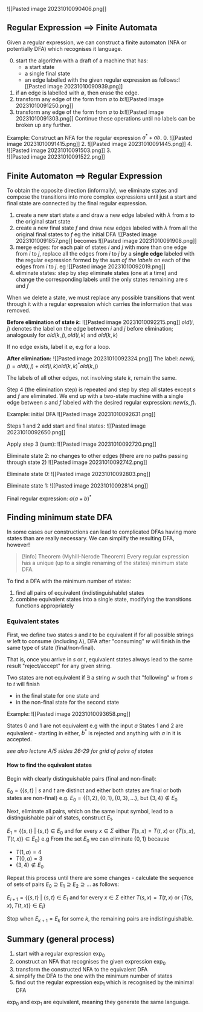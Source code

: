 ![[Pasted image 20231010090406.png]]

## Regular Expression $\implies$ Finite Automata
Given a regular expression, we can construct a finite automaton (NFA or potentially DFA) which recognises it language.

0. start the algorithm with a draft of a machine that has:
   - a start state
   - a single final state
   - an edge labelled with the given regular expression as follows:![[Pasted image 20231010090939.png]]
1. if an edge is labelled with $\emptyset$, then erase the edge.
2. transform any edge of the form from $a$ to $b$:![[Pasted image 20231010091250.png]]
3. transform any edge of the form from $a$ to $b$:![[Pasted image 20231010091303.png]]
Continue these operations until no labels can be broken up any further.

Example: Construct an NFA for the regular expression $a^\ast + ab$.
0. ![[Pasted image 20231010091415.png]]
2. ![[Pasted image 20231010091445.png]]
4. <br> ![[Pasted image 20231010091503.png]]
3. <br> ![[Pasted image 20231010091522.png]]


## Finite Automaton $\implies$ Regular Expression
To obtain the opposite direction (informally), we eliminate states and compose the transitions into more complex expressions until just a start and final state are connected by the final regular expression.

1. create a new start state $s$ and draw a new edge labeled with $\lambda$ from $s$ to the original start state
2. create a new final state $f$ and draw new edges labeled with $\lambda$ from all the original final states to $f$
eg the initial DFA
![[Pasted image 20231010091857.png]]
becomes 
![[Pasted image 20231010091908.png]]
3. merge edges: for each pair of states $i$ and $j$ with more than one edge from $i$ to $j$, replace all the edges from $i$ to $j$ by a **single edge** labeled with the regular expression formed by the *sum of the labels* on each of the edges from $i$ to $j$.
eg
![[Pasted image 20231010092019.png]]
4. eliminate states: step by step eliminate states (one at a time) and change the corresponding labels until the only states remaining are $s$ and $f$

When we delete a state, we must replace any possible transitions that went through it with a regular expression which carries the information that was removed.

**Before elimination of state $k$:**
![[Pasted image 20231010092215.png]]
$old(i, j)$ denotes the label on the edge between $i$ and $j$ before elimination; analogously for $old(k, j), old(i, k)$ and $old(k, k)$

If no edge exists, label it $\emptyset$, e.g for a loop.

**After elimination:**
![[Pasted image 20231010092324.png]]
The label: $new(i, j) = old(i, j) + old(i, k)old(k, k)^{\ast}old(k, j)$

The labels of all other edges, not involving state $k$, remain the same.

Step 4 (the elimination step) is repeated and step by step all states except $s$ and $f$ are eliminated. We end up with a two-state machine with a single edge between $s$ and $f$ labeled with the desired regular expression: $new(s, f)$.

Example: initial DFA
![[Pasted image 20231010092631.png]]

Steps 1 and 2 add start and final states:
![[Pasted image 20231010092650.png]]

Apply step 3 (sum):
![[Pasted image 20231010092720.png]]

Eliminate state 2: no changes to other edges (there are no paths passing through state 2)
![[Pasted image 20231010092742.png]]

Eliminate state 0:
![[Pasted image 20231010092803.png]]

Eliminate state 1:
![[Pasted image 20231010092814.png]]

Final regular expression: $a(a + b)^\ast$


## Finding minimum state DFA
In some cases our constructions can lead to complicated DFAs having more states than are really necessary. We can simplify the resulting DFA, however!

> [!info] Theorem (Myhill-Nerode Theorem)
> Every regular expression has a unique (up to a single renaming of the states) minimum state DFA.

To find a DFA with the minimum number of states:
1. find all pairs of equivalent (indistinguishable) states
2. combine equivalent states into a single state, modifying the transitions functions appropriately

### Equivalent states
First, we define two states $s$ and $t$ to be equivalent if for all possible strings $w$ left to consume (including $\lambda$), DFA after "consuming" $w$ will finish in the same type of state (final/non-final).

That is, once you arrive in $s$ or $t$, equivalent states always lead to the same result "reject/accept" for any given string.

Two states are not equivalent if $\exists$ a string $w$ such that "following" $w$ from $s$ to $t$ will finish
- in the final state for one state and
- in the non-final state for the second state

Example:
![[Pasted image 20231010093658.png]]

States 0 and 1 are not equivalent e.g with the input $a$
States 1 and 2 are equivalent - starting in either, $b^\ast$ is rejected and anything with $a$ in it is accepted.

*see also lecture A/5 slides 26-29 for grid of pairs of states*

#### How to find the equivalent states
Begin with clearly distinguishable pairs (final and non-final):

$E_0 = \{\{s, t\} \:|\: s$ and $t$ are distinct and either both states are final or both states are non-final$\}$
e.g. $E_0 = \{\{1, 2\}, \{0, 1\}, \{0, 3\}, ...\}$, but $\{3, 4\} \notin E_0$  

Next, eliminate all pairs, which on the same input symbol, lead to a distinguishable pair of states, construct $E_1$.

$E_1 = \{\{s, t\} \:|\: \{s, t\} \in E_0$ and for every $x \in \Sigma$ either $T(s, x) = T(t, x)$ or $\{T(s, x), T(t, x)\} \in E_0\}$ 
e.g From the set $E_0$ we can eliminate $\{0, 1\}$ because
- $T(1, a) = 4$
- $T(0, a) = 3$
- $\{3, 4\} \notin E_0$ 

Repeat this process until there are some changes - calculate the sequence of sets of pairs $E_0 \supseteq E_1 \supseteq E_2 \supseteq ...$ as follows:

$E_{i + 1} = \{\{s, t\} \:|\: \{s, t\} \in E_1$ and for every $x \in \Sigma$ either $T(s, x) = T(t, x)$ or $\{T(s, x), T(t, x)\} \in E_i\}$  

Stop when $E_{k + 1} = E_k$ for some $k$, the remaining pairs are indistinguishable.

## Summary (general process)
1. start with a regular expression $\text{exp}_0$  
2. construct an NFA that recognises the given expression $\text{exp}_0$
3. transform the constructed NFA to the equivalent DFA
4. simplify the DFA to the one with the minimum number of states
5. find out the regular expression $\text{exp}_1$ which is recognised by the minimal DFA

$\text{exp}_0$ and $\text{exp}_1$ are equivalent, meaning they generate the same language.